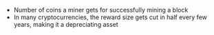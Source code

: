 - Number of coins a miner gets for successfully mining a block
- In many cryptocurrencies, the reward size gets cut in half every few years, making it a depreciating asset